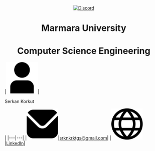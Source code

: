 <div align="center" >
    <a href="https://www.marmara.edu.tr" target="blank"><img align="center" alt="Discord" src="https://logos-download.com/wp-content/uploads/2021/01/Marmara_Universitesi_Logo.png" height="400"/></a>
    
  <br>
    
# **Marmara University**
# **Computer Science Engineering**   
</div>
<div>
    |<img src="/icons/user.png" width="100">|<p>Serkan Korkut</p>|
    |---|---|
    |<img src="/icons/mail.png" width="100">|<a href="srknkrktgs@gmail.com">srknkrktgs@gmail.com</a>|
    |<img src="/icons/link.png" width="100">|<a href="https://www.linkedin.com/in/serkankorkut17/">LinkedIn</a>|
</div>
